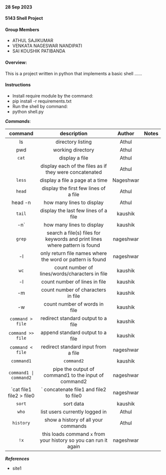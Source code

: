 #### 28 Sep 2023
#### 5143 Shell Project 

#### Group Members

- ATHUL SAJIKUMAR
- VENKATA NAGESWAR NANDIPATI
- SAI KOUSHIK PATIBANDA

#### Overview:
This is a project written in python that implements a basic shell ......


#### Instructions
- Install require module by the command:
- pip install -r requirements.txt
- Run the shell by command:
- python shell.py

***Commands***:

| command |    description    | Author              | Notes |
| :-----: | :---------------: | :----: | :---: |
|   ls    | directory listing | Athul       |       |
|   pwd   | working directory |  Athul   |       |
| `cat`   |                         display a file  |Athul|                                                           |
|         |        display each of the files as if they were concatenated  |Athul                  |
| `less`  |                        display a file a page at a time   |Nageshwar                                         |
| `head`  |                        display the first few lines of a file|      Athul                                |
|  head -n     | how many lines to display |Athul                                                 |
| `tail`  |                         display the last few lines of a file| kaushik                                      |
|     -n`    |                           how many lines to display |kaushik                                                 |
| `grep`  |               search a file(s) files for keywords and print lines where pattern is found |nageshwar
|     -l    |                           only return file names where the word or pattern is found|nageshwar                  |
| `wc`    |                         count number of lines/words/characters in file |kaushik                            |
|     -l    |                          count number of lines in file |kaushik                                             |
|       -m  |                           count number of characters in file |kaushik                                        |
|        -w |                           count number of words in file|kaushik                                            |
| `command > file`|           redirect standard output to a file       |kaushik            |
| `command >> file`|          append standard output to a file |kaushik                    |
| `command < file`|           redirect standard input from a file|nageshwar                  |
| `command1`|                 `command2`              | kaushik                             |
| `command1 \| command2`|     pipe the output of command1 to the input of command2 |nageshwar|
| `cat file1 file2 > file0|`  concatenate file1 and file2 to file0                 |nageshwar|
| `sort`|                     sort data                                            |kaushik|
| `who`  |                    list users currently logged in                       |Athul|
|`history` |   show a history of all your commands                              |Athul|
| `!x`      |   this loads command `x` from your history so you can run it again |nageshwar|




***References***

- site1

